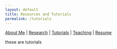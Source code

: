 ```yaml
---
layout: default
title: Resources and Tutorials
permalink: /tutorials
---
```


[About Me](./about) | [Research](./research) | [Tutorials](./tutorials) | [Teaching](./teaching) | [Resume](./resume)

these are tutorials

